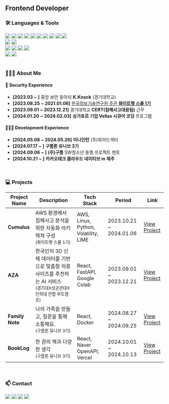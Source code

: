 ## Frontend Developer

### 🛠️ Languages & Tools

<div>
  <img src="https://img.shields.io/badge/C-00599C?style=flat&logo=c&logoColor=white" />
  <img src="https://img.shields.io/badge/Python-3776AB?style=flat&logo=python&logoColor=white" />
  <img src="https://img.shields.io/badge/HTML-E34F26?style=flat&logo=html5&logoColor=white" />
  <img src="https://img.shields.io/badge/CSS-1572B6?style=flat&logo=css3&logoColor=white" />
  <img src="https://img.shields.io/badge/JavaScript-F7DF1E?style=flat&logo=javascript&logoColor=black" />
  <img src="https://img.shields.io/badge/TypeScript-007ACC?style=flat&logo=typescript&logoColor=white" />
  <img src="https://img.shields.io/badge/React-61DAFB?style=flat&logo=react&logoColor=black" />
  <img src="https://img.shields.io/badge/Node.js-339933?style=flat&logo=node.js&logoColor=white" />
  <img src="https://img.shields.io/badge/Express-000000?style=flat&logo=express&logoColor=white" />
  <img src="https://img.shields.io/badge/FastAPI-005571?style=flat&logo=fastapi&logoColor=white" />
</div>

<div>
  <img src="https://img.shields.io/badge/MySQL-4479A1?style=flat&logo=mysql&logoColor=white" />
  <img src="https://img.shields.io/badge/MongoDB-47A248?style=flat&logo=mongodb&logoColor=white" />
</div>

<div>
  <img src="https://img.shields.io/badge/Linux-FCC624?style=flat&logo=linux&logoColor=black" />
  <img src="https://img.shields.io/badge/AWS-232F3E?style=flat&logo=amazonaws&logoColor=white" />
  <img src="https://img.shields.io/badge/Azure-0089D6?style=flat&logo=microsoftazure&logoColor=white" />
  <img src="https://img.shields.io/badge/Docker-2496ED?style=flat&logo=docker&logoColor=white" />
</div>

<div>
  <img src="https://img.shields.io/badge/Notion-000000?style=flat&logo=notion&logoColor=white" />
  <img src="https://img.shields.io/badge/GitHub-181717?style=flat&logo=github&logoColor=white" />
</div>

<br />

### 👩🏻‍💻 About Me

#### 🔐 Security Experience
- **[2023.03 ~ ]** 중앙 보안 동아리 **K.Knock** (경기대학교)
- **[2023.08.25 ~ 2021.01.06]** [한국정보기술연구원 주관 **화이트햇 스쿨 1기**](https://m.ddaily.co.kr/page/view/2023083118071281749)
- **[2023.09.01 ~ 2023.12.21]** 경기대학교 **CERT(침해사고대응팀)** 근무
- **[2024.01.20 ~ 2024.02.03]** **싱가포르 기업 Vellas 시큐어 코딩** 프로그램

#### 👩🏻‍💻 Development Experience
- **[2024.05.08 ~ 2024.05.26]** **미니인턴** (주)위어드섹터
- **[2024.07.17 ~ ]** **구름톤 유니브 3기**
- **[2024.09.06 ~ ]** **(주)구름** SW청소년 동행 프로젝트 멘토
- **[2024.10.21 ~ ]** **카카오테크 클라우드 네이티브 in 제주**


<br />

### 💻 Projects

| Project Name                               | Description                                                  | Tech Stack                                     | Period           | Link                                    |
|--------------------------------------------|--------------------------------------------------------------|------------------------------------------------|------------------|-----------------------------------------|
| **Cumulus**                                | AWS 환경에서 침해사고 분석을 위한 자동화 아키텍쳐 구성<br/><sub> (화이트햇 스쿨 1기)</sub> | AWS, Linux, Python, Volatility, LiME | 2023.10.21 ~ 2024.01.06 | [View Project](https://github.com/Cumulus-AWS/Auto-IR-Analysis_Architecture_In_AWS)   |
| **AZA**                                    | 한국인의 3D 신체 데이터를 기반으로 맞춤형 의류 사이즈를 추천하는 AI 서비스<br/><sub> (경기대X성균관대X인하대 연합 부트캠프)</sub> | React, FastAPI, Google Colab | 2023.09.01 ~ 2023.12.21 | [View Project](https://github.com/AZA-BootCamp/Frontend.git)   |
| **Family Note**                            | 나의 가족을 만들고, 질문을 통해 소통해요.<br/><sub> (구름톤 유니브 3기)</sub> | React, Docker | 2024.08.27 ~ 2024.09.25 | [View Project](https://github.com/9oormthonUNIV-3th-KGU/family-note-ui.git)   |
| **BookLog**                                | 한 권의 책과 다양한 생각<br/><sub> (구름톤 유니브 3기)</sub>                               | React, Naver OpenAPI, Vercel | 2024.10.01 ~ 2024.10.13 | [View Project](https://github.com/team1-booklog/Frontend.git)   |

<br />

### 📫 Contact

<div>
  <a href="https://gmlwlsl.tistory.com/"><img src="https://img.shields.io/badge/Tistory-000000?style=flat&logo=Tistory&logoColor=white"/></a>
  <a href="https://www.notion.so/gmlwlsl/Resume-Park-Heejin-57a9a3c2184e4defa8207bdb6d055bc2"><img src="https://img.shields.io/badge/Notion-AF8F6F?style=flat&logo=Notion&logoColor=white"/></a>
  <a href="https://www.linkedin.com/public-profile/settings?trk=d_flagship3_profile_self_view_public_profile"><img src="https://img.shields.io/badge/LinkedIn-3b5998?style=flat&logo=LinkedIn&logoColor=white" /></a>
  <a href="mailto:heejin094@kyonggi.ac.kr"><img src="https://img.shields.io/badge/Gmail-EA4335?style=flat&logo=Gmail&logoColor=white"/></a>
</div>
